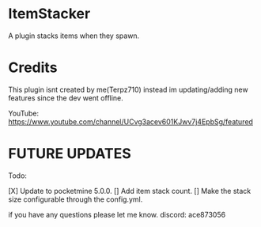 # ItemStacker
A plugin stacks items when they spawn.

# Credits

This plugin isnt created by me(Terpz710) instead im updating/adding new features since the dev went offline.

YouTube: https://www.youtube.com/channel/UCvg3acev601KJwv7j4EpbSg/featured

# FUTURE UPDATES

Todo:

[X] Update to pocketmine 5.0.0.
[] Add item stack count.
[] Make the stack size configurable through the config.yml.

if you have any questions please let me know. discord: ace873056

